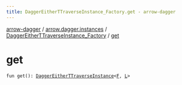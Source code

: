 ```yaml
---
title: DaggerEitherTTraverseInstance_Factory.get - arrow-dagger
---
```


[arrow-dagger](../../index.html) / [arrow.dagger.instances](../index.html) / [DaggerEitherTTraverseInstance_Factory](index.html) / [get](./get.html)

# get

`fun get(): `[`DaggerEitherTTraverseInstance`](../-dagger-either-t-traverse-instance/index.html)`<`[`F`](index.html#F)`, `[`L`](index.html#L)`>`